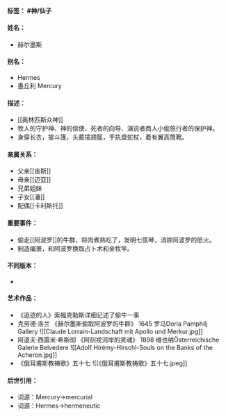 #### 标签： #神/仙子
#### 姓名：
- 赫尔墨斯
#### 别名：
- Hermes
- 墨丘利 Mercury
#### 描述：
- [[奥林匹斯众神]]
- 牧人的守护神、神的信使、死者的向导、演说者商人小偷旅行者的保护神。
- 身穿长衣，披斗篷，头戴插翅盔，手执盘蛇杖，着有翼高筒靴。
#### 亲属关系：
- 父亲[[宙斯]]
- 母亲[[迈亚]]
- 兄弟姐妹
- 子女[[潘]]
- 配偶[[卡利斯托]]
#### 重要事件：
- 偷走[[阿波罗]]的牛群，将肉煮熟吃了，发明七弦琴，消除阿波罗的怒火。
- 制造编箫，和阿波罗换取占卜术和金牧竿。
#### 不同版本：
- 
#### 艺术作品：
- 《追迹的人》索福克勒斯详细记述了偷牛一事
- 克劳德·洛兰 《赫尔墨斯偷取阿波罗的牛群》 1645 罗马Doria Pamphilj Gallery 
![[Claude Lorrain-Landschaft mit Apollo und Merkur.jpg]]
- 阿道夫·西雷米·希斯彻 《阿刻戎河岸的灵魂》 1898 维也纳Österreichische Galerie Belvedere 
![[Adolf Hirémy-Hirschl-Souls on the Banks of the Acheron.jpg]]
- 《俄耳甫斯教祷歌》五十七
![[《俄耳甫斯教祷歌》五十七.jpeg]]
#### 后世引用：
- 词源：Mercury->mercurial
- 词源：Hermes->hermeneutic